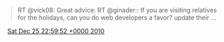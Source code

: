 > RT @vick08: Great advice: RT @ginader:: If you are visiting relatives for the holidays, can you do web developers a favor? update their  \.\.\.

<img src="../../media/tweet.ico" width="12" /> [Sat Dec 25 22:59:52 +0000 2010](https://twitter.com/DromerDenker/status/18803141449359360)